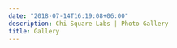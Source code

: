 ```yaml
---
date: "2018-07-14T16:19:08+06:00"
description: Chi Square Labs | Photo Gallery
title: Gallery
---
```


